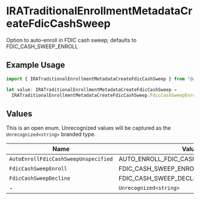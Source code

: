 # IRATraditionalEnrollmentMetadataCreateFdicCashSweep

Option to auto-enroll in FDIC cash sweep; defaults to FDIC_CASH_SWEEP_ENROLL

## Example Usage

```typescript
import { IRATraditionalEnrollmentMetadataCreateFdicCashSweep } from "@apexfintechsolutions/ascend-sdk/models/components";

let value: IRATraditionalEnrollmentMetadataCreateFdicCashSweep =
  IRATraditionalEnrollmentMetadataCreateFdicCashSweep.FdicCashSweepEnroll;
```

## Values

This is an open enum. Unrecognized values will be captured as the `Unrecognized<string>` branded type.

| Name                                    | Value                                   |
| --------------------------------------- | --------------------------------------- |
| `AutoEnrollFdicCashSweepUnspecified`    | AUTO_ENROLL_FDIC_CASH_SWEEP_UNSPECIFIED |
| `FdicCashSweepEnroll`                   | FDIC_CASH_SWEEP_ENROLL                  |
| `FdicCashSweepDecline`                  | FDIC_CASH_SWEEP_DECLINE                 |
| -                                       | `Unrecognized<string>`                  |